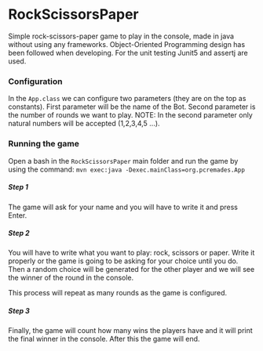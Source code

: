 # RockScissorsPaper
Simple rock-scissors-paper game to play in the console, made in java without using any frameworks.
Object-Oriented Programming design has been followed when developing.
For the unit testing Junit5 and assertj are used.

### Configuration
In the `App.class` we can configure two parameters (they are on the top as constants).
First parameter will be the name of the Bot.
Second parameter is the number of rounds we want to play.
NOTE: In the second parameter only natural numbers will be accepted (1,2,3,4,5 ...). 

### Running the game
Open a bash in the `RockScissorsPaper` main folder and run the game by using the command:
 `mvn exec:java -Dexec.mainClass=org.pcremades.App`
 
##### Step 1
The game will ask for your name and you will have to write it and press Enter.
##### Step 2
You will have to write what you want to play: rock, scissors or paper.
Write it properly or the game is going to be asking for your choice until you do.
Then a random choice will be generated for the other player and we will see the winner of the round
in the console.

This process will repeat as many rounds as the game is configured.
##### Step 3
Finally, the game will count how many wins the players have and it will print the final winner in the console.
After this the game will end.